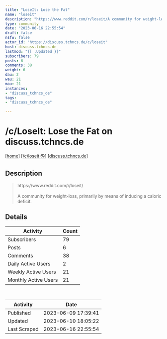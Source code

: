 ```yaml
---
title: "LoseIt: Lose the Fat" 
name: "loseit"
description: "https://www.reddit.com/r/loseit/A community for weight-loss, primarily by means of inducing a caloric deficit."
type: community
date: "2023-06-16 22:55:54"
draft: false
nsfw: false
actor_id: "https://discuss.tchncs.de/c/loseit"
host: discuss.tchncs.de
lastmod: "{[ .Updated }}"
subscribers: 79
posts: 6
comments: 38
weight: 6
dau: 2
wau: 21
mau: 21
instances:
- "discuss_tchncs_de"
tags: 
- "discuss_tchncs_de"

---
```


# /c/LoseIt: Lose the Fat on discuss.tchncs.de

[[home](/)]
[[/c/loseit 🌎](https://discuss.tchncs.de/c/loseit)]
[[discuss.tchncs.de](/instances/discuss_tchncs_de)]


## Description 

<blockquote class="description">
https://www.reddit.com/r/loseit/<br><br>A community for weight-loss, primarily by means of inducing a caloric deficit.
</blockquote>


## Details

| Activity | Count  |
|----------------------|---|
| Subscribers          | 79 |
| Posts                | 6  |
| Comments             | 38  |
| Daily Active Users   | 2  |
| Weekly Active Users  | 21  |
| Monthly Active Users | 21  |

<br>

| Activity | Date |
|----------------------|---|
| Published            | 2023-06-09 17:39:41 |
| Updated              | 2023-06-10 18:05:22 |
| Last Scraped         | 2023-06-16 22:55:54 |
